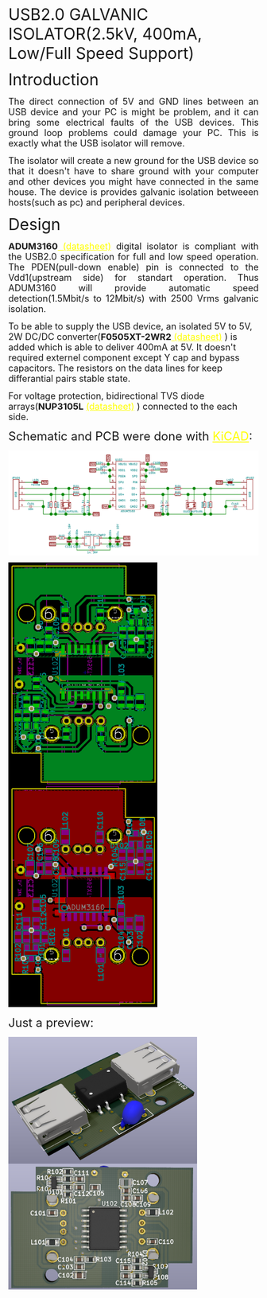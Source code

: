 <p><font size=6>USB2.0 GALVANIC ISOLATOR(2.5kV, 400mA, Low/Full Speed Support)</font><p>

<p><font size=6>Introduction</font><p>
<p style="text-align:justify;"><font size=4> 
The direct connection of 5V and GND lines between an USB device and your PC is might be problem, and it can bring some electrical faults of the USB devices. This ground loop problems could damage your PC. This is exactly what the USB isolator will remove.</font><p>
<p style="text-align:justify;"><font size=4> 
The isolator will create a new ground for the USB device so that it doesn't have to share ground with your computer and other devices you might have connected in the same house.
The device is provides galvanic isolation betweeen hosts(such as pc) and peripheral devices. </font><p>

<p><font size=6>Design</font><p>
<p style="text-align:justify;"><font size=4><strong>ADUM3160</strong><a href="https://www.analog.com/media/en/technical-documentation/data-sheets/ADuM3160.pdf" style="color:yellow"> (datasheet)</a> digital isolator is compliant with the USB2.0 specification for full and low speed operation. The PDEN(pull-down enable) pin is connected to the Vdd1(upstream side) for standart operation. Thus ADUM3160 will provide  automatic speed detection(1.5Mbit/s to 12Mbit/s) with 2500 Vrms galvanic isolation. </font><p>
<p><font size=4>
To be able to supply the USB device, an isolated 5V to 5V, 2W DC/DC converter(<strong>F0505XT-2WR2</strong><a href="https://www.signal.com.tr/pdf/cat/F_XT-2WR2.pdf" style="color:yellow"> (datasheet)</a> ) is added which is able to deliver 400mA at 5V. It doesn't required externel component except Y cap and bypass capacitors. The resistors on the data lines for keep differantial pairs stable state. </font><p>
<p><font size=4>For voltage protection, bidirectional TVS diode arrays(<strong>NUP3105L</strong>
<a href="https://www.onsemi.com/pub/Collateral/NUP3105L-D.PDF" style="color:yellow">(datasheet)</a>
) connected to the each side.</font><p>
<p><font size=5>Schematic and PCB were done with <a href="https://kicad.org/" style="color:yellow"> KiCAD</a>:</font><p>
<img align="center" img src="images/usb_ISO.png" alt="drawing"/> 
<p><img align="left" img src="images/top.png" alt="drawing" width= 300/> </p>
<p><img align="justify" img src="images/bottom.png" alt="drawing" width=300/> </p>
<p><font size=5>Just a preview:</font><p>
<p><img align="left" img src="images/top_3d.png" alt="drawing" width=380 height=255/> </p>
<p><img align="left" img src="images/bottom_3d.png" alt="drawing"width=380/> </p>
